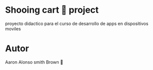 # Shooing cart 🛒 project

proyecto didactico para el curso de
desarrollo de apps en dispositivos moviles

# Autor

Aaron Alonso smith Brown 🦖
